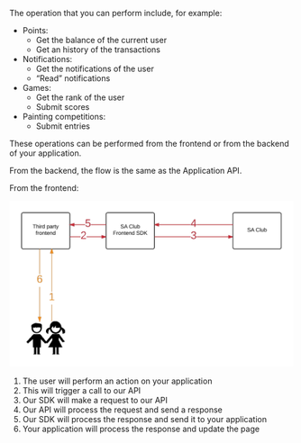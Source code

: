 The operation that you can perform include, for example:
* Points:
	* Get the balance of the current user
	* Get an history of the transactions
* Notifications:
	* Get the notifications of the user
	* “Read” notifications
* Games:
	* Get the rank of the user
	* Submit scores
* Painting competitions:
	* Submit entries


These operations can be performed from the frontend or from the backend of your application.

From the backend, the flow is the same as the Application API.

From the frontend:

![](https://raw.githubusercontent.com/SuperAwesomeLTD/sa-club-documentation/develop/docs/img/user-api-frontend.png "Application API usage flow (frontend)")

1. The user will perform an action on your application
2. This will trigger a call to our API
3. Our SDK will make a request to our API
4. Our API will process the request and send a response
5. Our SDK will process the response and send it to your application
6. Your application will process the response and update the page